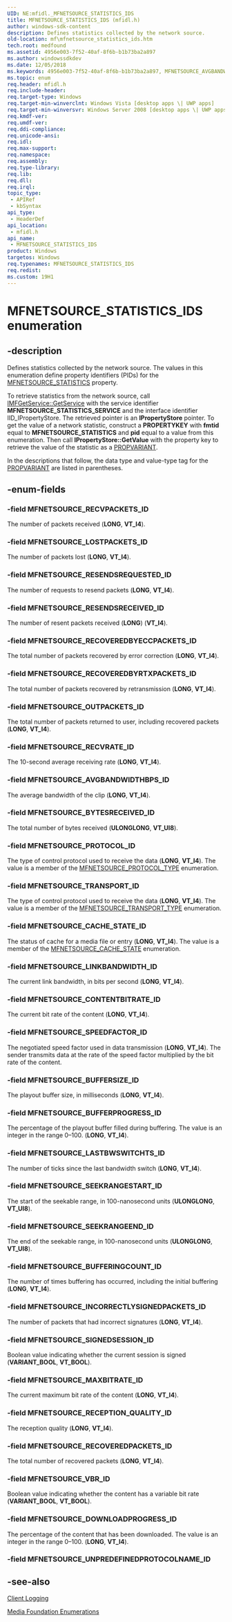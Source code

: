 ```yaml
---
UID: NE:mfidl._MFNETSOURCE_STATISTICS_IDS
title: MFNETSOURCE_STATISTICS_IDS (mfidl.h)
author: windows-sdk-content
description: Defines statistics collected by the network source.
old-location: mf\mfnetsource_statistics_ids.htm
tech.root: medfound
ms.assetid: 4956e003-7f52-40af-8f6b-b1b73ba2a897
ms.author: windowssdkdev
ms.date: 12/05/2018
ms.keywords: 4956e003-7f52-40af-8f6b-b1b73ba2a897, MFNETSOURCE_AVGBANDWIDTHBPS_ID, MFNETSOURCE_BUFFERINGCOUNT_ID, MFNETSOURCE_BUFFERPROGRESS_ID, MFNETSOURCE_BUFFERSIZE_ID, MFNETSOURCE_BYTESRECEIVED_ID, MFNETSOURCE_CACHE_STATE_ID, MFNETSOURCE_CONTENTBITRATE_ID, MFNETSOURCE_DOWNLOADPROGRESS_ID, MFNETSOURCE_INCORRECTLYSIGNEDPACKETS_ID, MFNETSOURCE_LASTBWSWITCHTS_ID, MFNETSOURCE_LINKBANDWIDTH_ID, MFNETSOURCE_LOSTPACKETS_ID, MFNETSOURCE_MAXBITRATE_ID, MFNETSOURCE_OUTPACKETS_ID, MFNETSOURCE_PROTOCOL_ID, MFNETSOURCE_RECEPTION_QUALITY_ID, MFNETSOURCE_RECOVEREDBYECCPACKETS_ID, MFNETSOURCE_RECOVEREDBYRTXPACKETS_ID, MFNETSOURCE_RECOVEREDPACKETS_ID, MFNETSOURCE_RECVPACKETS_ID, MFNETSOURCE_RECVRATE_ID, MFNETSOURCE_RESENDSRECEIVED_ID, MFNETSOURCE_RESENDSREQUESTED_ID, MFNETSOURCE_SEEKRANGEEND_ID, MFNETSOURCE_SEEKRANGESTART_ID, MFNETSOURCE_SIGNEDSESSION_ID, MFNETSOURCE_SPEEDFACTOR_ID, MFNETSOURCE_STATISTICS_IDS, MFNETSOURCE_STATISTICS_IDS enumeration [Media Foundation], MFNETSOURCE_TRANSPORT_ID, MFNETSOURCE_VBR_ID, mf.mfnetsource_statistics_ids, mfidl/MFNETSOURCE_AVGBANDWIDTHBPS_ID, mfidl/MFNETSOURCE_BUFFERINGCOUNT_ID, mfidl/MFNETSOURCE_BUFFERPROGRESS_ID, mfidl/MFNETSOURCE_BUFFERSIZE_ID, mfidl/MFNETSOURCE_BYTESRECEIVED_ID, mfidl/MFNETSOURCE_CACHE_STATE_ID, mfidl/MFNETSOURCE_CONTENTBITRATE_ID, mfidl/MFNETSOURCE_DOWNLOADPROGRESS_ID, mfidl/MFNETSOURCE_INCORRECTLYSIGNEDPACKETS_ID, mfidl/MFNETSOURCE_LASTBWSWITCHTS_ID, mfidl/MFNETSOURCE_LINKBANDWIDTH_ID, mfidl/MFNETSOURCE_LOSTPACKETS_ID, mfidl/MFNETSOURCE_MAXBITRATE_ID, mfidl/MFNETSOURCE_OUTPACKETS_ID, mfidl/MFNETSOURCE_PROTOCOL_ID, mfidl/MFNETSOURCE_RECEPTION_QUALITY_ID, mfidl/MFNETSOURCE_RECOVEREDBYECCPACKETS_ID, mfidl/MFNETSOURCE_RECOVEREDBYRTXPACKETS_ID, mfidl/MFNETSOURCE_RECOVEREDPACKETS_ID, mfidl/MFNETSOURCE_RECVPACKETS_ID, mfidl/MFNETSOURCE_RECVRATE_ID, mfidl/MFNETSOURCE_RESENDSRECEIVED_ID, mfidl/MFNETSOURCE_RESENDSREQUESTED_ID, mfidl/MFNETSOURCE_SEEKRANGEEND_ID, mfidl/MFNETSOURCE_SEEKRANGESTART_ID, mfidl/MFNETSOURCE_SIGNEDSESSION_ID, mfidl/MFNETSOURCE_SPEEDFACTOR_ID, mfidl/MFNETSOURCE_STATISTICS_IDS, mfidl/MFNETSOURCE_TRANSPORT_ID, mfidl/MFNETSOURCE_VBR_ID
ms.topic: enum
req.header: mfidl.h
req.include-header: 
req.target-type: Windows
req.target-min-winverclnt: Windows Vista [desktop apps \| UWP apps]
req.target-min-winversvr: Windows Server 2008 [desktop apps \| UWP apps]
req.kmdf-ver: 
req.umdf-ver: 
req.ddi-compliance: 
req.unicode-ansi: 
req.idl: 
req.max-support: 
req.namespace: 
req.assembly: 
req.type-library: 
req.lib: 
req.dll: 
req.irql: 
topic_type:
 - APIRef
 - kbSyntax
api_type:
 - HeaderDef
api_location:
 - mfidl.h
api_name:
 - MFNETSOURCE_STATISTICS_IDS
product: Windows
targetos: Windows
req.typenames: MFNETSOURCE_STATISTICS_IDS
req.redist: 
ms.custom: 19H1
---
```


# MFNETSOURCE_STATISTICS_IDS enumeration


## -description


Defines statistics collected by the network source. The values in this enumeration define property identifiers (PIDs) for the <a href="https://msdn.microsoft.com/1948481b-febd-434b-a5dc-faef592ea0ed">MFNETSOURCE_STATISTICS</a> property.

To retrieve statistics from the network source, call <a href="https://msdn.microsoft.com/4287dd1f-1718-4231-bc62-b58e0e61d688">IMFGetService::GetService</a> with the service identifier <b>MFNETSOURCE_STATISTICS_SERVICE</b> and the interface identifier IID_IPropertyStore. The retrieved pointer is an <b>IPropertyStore</b> pointer. To get the value of a network statistic, construct a <b>PROPERTYKEY</b> with <b>fmtid</b> equal to <b>MFNETSOURCE_STATISTICS</b> and <b>pid</b> equal to a value from this enumeration. Then call <b>IPropertyStore::GetValue</b> with the property key to retrieve the value of the statistic as a <a href="https://msdn.microsoft.com/e86cc279-826d-4767-8d96-fc8280060ea1">PROPVARIANT</a>. 

In the descriptions that follow, the data type and value-type tag for the <a href="https://msdn.microsoft.com/e86cc279-826d-4767-8d96-fc8280060ea1">PROPVARIANT</a> are listed in parentheses.


## -enum-fields




### -field MFNETSOURCE_RECVPACKETS_ID

The number of packets received (<b>LONG</b>, <b>VT_I4</b>).
          


### -field MFNETSOURCE_LOSTPACKETS_ID

The number of packets lost (<b>LONG</b>, <b>VT_I4</b>).
          


### -field MFNETSOURCE_RESENDSREQUESTED_ID

The number of requests to resend packets (<b>LONG</b>, <b>VT_I4</b>).
          


### -field MFNETSOURCE_RESENDSRECEIVED_ID

The number of resent packets received (<b>LONG</b>) (<b>VT_I4</b>).
          


### -field MFNETSOURCE_RECOVEREDBYECCPACKETS_ID

The total number of packets recovered by error correction (<b>LONG</b>, <b>VT_I4</b>).
          


### -field MFNETSOURCE_RECOVEREDBYRTXPACKETS_ID

The total number of packets recovered by retransmission (<b>LONG</b>, <b>VT_I4</b>).
          


### -field MFNETSOURCE_OUTPACKETS_ID

The total number of packets returned to user, including recovered packets (<b>LONG</b>, <b>VT_I4</b>).
          


### -field MFNETSOURCE_RECVRATE_ID

The 10-second average receiving rate (<b>LONG</b>, <b>VT_I4</b>).
          


### -field MFNETSOURCE_AVGBANDWIDTHBPS_ID

The average bandwidth of the clip (<b>LONG</b>, <b>VT_I4</b>).
          


### -field MFNETSOURCE_BYTESRECEIVED_ID

The total number of bytes received (<b>ULONGLONG</b>, <b>VT_UI8</b>).
          


### -field MFNETSOURCE_PROTOCOL_ID

The type of control protocol used to receive the data (<b>LONG</b>, <b>VT_I4</b>). The value is a member of the <a href="https://msdn.microsoft.com/dd628b9e-3c52-4c14-aa0f-5e0b811d3f57">MFNETSOURCE_PROTOCOL_TYPE</a> enumeration.
          


### -field MFNETSOURCE_TRANSPORT_ID

The type of control protocol used to receive the data (<b>LONG</b>, <b>VT_I4</b>). The value is a member of the <a href="https://msdn.microsoft.com/b3cdb604-15eb-4df7-af30-b21093c93781">MFNETSOURCE_TRANSPORT_TYPE</a> enumeration.
          


### -field MFNETSOURCE_CACHE_STATE_ID

The status of cache for a media file or entry (<b>LONG</b>, <b>VT_I4</b>). The value is a member of the <a href="https://msdn.microsoft.com/fc7f2f66-02a3-455a-820b-304a53494ef1">MFNETSOURCE_CACHE_STATE</a> enumeration.
          


### -field MFNETSOURCE_LINKBANDWIDTH_ID

The current link bandwidth, in bits per second (<b>LONG</b>, <b>VT_I4</b>).
          


### -field MFNETSOURCE_CONTENTBITRATE_ID

The current bit rate of the content (<b>LONG</b>, <b>VT_I4</b>).
          


### -field MFNETSOURCE_SPEEDFACTOR_ID

The negotiated speed factor used in data transmission (<b>LONG</b>, <b>VT_I4</b>). The sender transmits data at the rate of the speed factor multiplied by the bit rate of the content.
          


### -field MFNETSOURCE_BUFFERSIZE_ID

The playout buffer size, in milliseconds (<b>LONG</b>, <b>VT_I4</b>).
          


### -field MFNETSOURCE_BUFFERPROGRESS_ID

The percentage of the playout buffer filled during buffering. The value is an integer in the range 0–100. (<b>LONG</b>, <b>VT_I4</b>).
          


### -field MFNETSOURCE_LASTBWSWITCHTS_ID

The number of ticks since the last bandwidth switch (<b>LONG</b>, <b>VT_I4</b>).
          


### -field MFNETSOURCE_SEEKRANGESTART_ID

The start of the seekable range, in 100-nanosecond units (<b>ULONGLONG</b>, <b>VT_UI8</b>).
          


### -field MFNETSOURCE_SEEKRANGEEND_ID

The end of the seekable range, in 100-nanosecond units (<b>ULONGLONG</b>, <b>VT_UI8</b>). 
          


### -field MFNETSOURCE_BUFFERINGCOUNT_ID

The number of times buffering has occurred, including the initial buffering (<b>LONG</b>, <b>VT_I4</b>).
          


### -field MFNETSOURCE_INCORRECTLYSIGNEDPACKETS_ID

The number of packets that had incorrect signatures (<b>LONG</b>, <b>VT_I4</b>).
          


### -field MFNETSOURCE_SIGNEDSESSION_ID

Boolean value indicating whether the current session is signed (<b>VARIANT_BOOL</b>, <b>VT_BOOL</b>).
          


### -field MFNETSOURCE_MAXBITRATE_ID

The current maximum bit rate of the content (<b>LONG</b>, <b>VT_I4</b>).
          


### -field MFNETSOURCE_RECEPTION_QUALITY_ID

The reception quality (<b>LONG</b>, <b>VT_I4</b>).
          


### -field MFNETSOURCE_RECOVEREDPACKETS_ID

The total number of recovered packets (<b>LONG</b>, <b>VT_I4</b>).
          


### -field MFNETSOURCE_VBR_ID

Boolean value indicating whether the content has a variable bit rate (<b>VARIANT_BOOL</b>, <b>VT_BOOL</b>).
          


### -field MFNETSOURCE_DOWNLOADPROGRESS_ID

The percentage of the content that has been downloaded. The value is an integer in the range 0–100.  (<b>LONG</b>, <b>VT_I4</b>).
          


### -field MFNETSOURCE_UNPREDEFINEDPROTOCOLNAME_ID




## -see-also




<a href="https://msdn.microsoft.com/f91b48ae-3989-4c1d-929c-8ab28d7c8177">Client Logging</a>



<a href="https://msdn.microsoft.com/f26a730f-18c4-4247-acaf-af1dfad19086">Media Foundation Enumerations</a>
 

 

